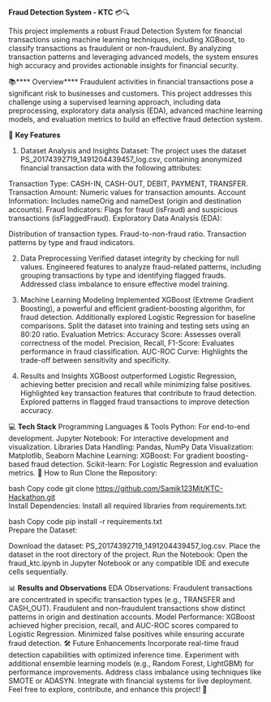 **Fraud Detection System - KTC** 💳🔍

This project implements a robust Fraud Detection System for financial transactions using machine learning techniques, including XGBoost, to classify transactions as fraudulent or non-fraudulent. By analyzing transaction patterns and leveraging advanced models, the system ensures high accuracy and provides actionable insights for financial security.

📚**** Overview****
Fraudulent activities in financial transactions pose a significant risk to businesses and customers. This project addresses this challenge using a supervised learning approach, including data preprocessing, exploratory data analysis (EDA), advanced machine learning models, and evaluation metrics to build an effective fraud detection system.

🔑 **Key Features**

1. Dataset Analysis and Insights
Dataset: The project uses the dataset PS_20174392719_1491204439457_log.csv, containing anonymized financial transaction data with the following attributes:

Transaction Type: CASH-IN, CASH-OUT, DEBIT, PAYMENT, TRANSFER.
Transaction Amount: Numeric values for transaction amounts.
Account Information: Includes nameOrig and nameDest (origin and destination accounts).
Fraud Indicators: Flags for fraud (isFraud) and suspicious transactions (isFlaggedFraud).
Exploratory Data Analysis (EDA):

Distribution of transaction types.
Fraud-to-non-fraud ratio.
Transaction patterns by type and fraud indicators.

2. Data Preprocessing
Verified dataset integrity by checking for null values.
Engineered features to analyze fraud-related patterns, including grouping transactions by type and identifying flagged frauds.
Addressed class imbalance to ensure effective model training.

4. Machine Learning Modeling
Implemented XGBoost (Extreme Gradient Boosting), a powerful and efficient gradient-boosting algorithm, for fraud detection.
Additionally explored Logistic Regression for baseline comparisons.
Split the dataset into training and testing sets using an 80:20 ratio.
Evaluation Metrics:
Accuracy Score: Assesses overall correctness of the model.
Precision, Recall, F1-Score: Evaluates performance in fraud classification.
AUC-ROC Curve: Highlights the trade-off between sensitivity and specificity.

6. Results and Insights
XGBoost outperformed Logistic Regression, achieving better precision and recall while minimizing false positives.
Highlighted key transaction features that contribute to fraud detection.
Explored patterns in flagged fraud transactions to improve detection accuracy.

💻 **Tech Stack**
Programming Languages & Tools
Python: For end-to-end development.
Jupyter Notebook: For interactive development and visualization.
Libraries
Data Handling: Pandas, NumPy
Data Visualization: Matplotlib, Seaborn
Machine Learning:
XGBoost: For gradient boosting-based fraud detection.
Scikit-learn: For Logistic Regression and evaluation metrics.
🚀 How to Run
Clone the Repository:

bash
Copy code
git clone https://github.com/Samik123Mit/KTC-Hackathon.git  
Install Dependencies:
Install all required libraries from requirements.txt:

bash
Copy code
pip install -r requirements.txt  
Prepare the Dataset:

Download the dataset: PS_20174392719_1491204439457_log.csv.
Place the dataset in the root directory of the project.
Run the Notebook:
Open the fraud_ktc.ipynb in Jupyter Notebook or any compatible IDE and execute cells sequentially.

📊 **Results and Observations**
EDA Observations:
Fraudulent transactions are concentrated in specific transaction types (e.g., TRANSFER and CASH_OUT).
Fraudulent and non-fraudulent transactions show distinct patterns in origin and destination accounts.
Model Performance:
XGBoost achieved higher precision, recall, and AUC-ROC scores compared to Logistic Regression.
Minimized false positives while ensuring accurate fraud detection.
🛠️ Future Enhancements
Incorporate real-time fraud detection capabilities with optimized inference time.
Experiment with additional ensemble learning models (e.g., Random Forest, LightGBM) for performance improvements.
Address class imbalance using techniques like SMOTE or ADASYN.
Integrate with financial systems for live deployment.
Feel free to explore, contribute, and enhance this project! 🚀
